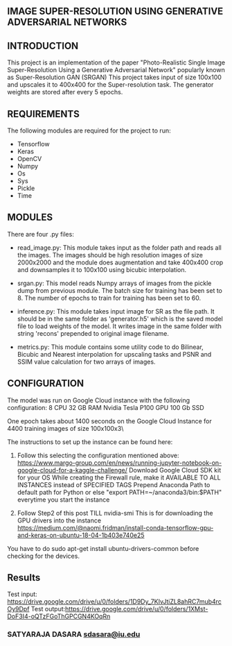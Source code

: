 ## IMAGE SUPER-RESOLUTION USING GENERATIVE ADVERSARIAL NETWORKS

## INTRODUCTION

This project is an implementation of the paper "Photo-Realistic Single Image Super-Resolution Using a Generative Adversarial Network" popularly known as Super-Resolution GAN (SRGAN) 
This project takes input of size 100x100 and upscales it to 400x400 for the Super-resolution task. 
The generator weights are stored after every 5 epochs. 

## REQUIREMENTS

The following modules are required for the project to run: 
* Tensorflow 
* Keras 
* OpenCV
* Numpy 
* Os 
* Sys
* Pickle 
* Time 

## MODULES

There are four .py files: 

* read_image.py: 
This module takes input as the folder path and reads all the images. 
The images should be high resolution images of size 2000x2000 and the module does augmentation and take 400x400 crop and downsamples it to 100x100 using bicubic interpolation.

* srgan.py:
This model reads Numpy arrays of images from the pickle dump from previous module.
The batch size for training has been set to 8.
The number of epochs to train for training has been set to 60.

* inference.py:
This module takes input image for SR as the file path. 
It should be in the same folder as 'generator.h5' which is the saved model file to load weights of the model.
It writes image in the same folder with string 'recons' prepended to original image filename.

* metrics.py:
This module contains some utility code to do Bilinear, Bicubic and Nearest interpolation for upscaling tasks and PSNR and SSIM value calculation for two arrays of images.

## CONFIGURATION 
The model was run on Google Cloud instance with the following configuration:
8 CPU
32 GB RAM
Nvidia Tesla P100 GPU
100 Gb SSD

One epoch takes about 1400 seconds on the Google Cloud Instance for 4400 training images of size 100x100x3\

The instructions to set up the instance can be found here:

1. Follow this selecting the configuration mentioned above:
https://www.margo-group.com/en/news/running-jupyter-notebook-on-google-cloud-for-a-kaggle-challenge/ 
Download Google Cloud SDK kit for your OS
While creating the Firewall rule, make it AVAILABLE TO ALL INSTANCES instead of SPECIFIED TAGS
Prepend Anaconda Path to default path for Python or else "export PATH=~/anaconda3/bin:$PATH" everytime you start the instance

2. Follow Step2 of this post TILL nvidia-smi
This is for downloading the GPU drivers into the instance
https://medium.com/@naomi.fridman/install-conda-tensorflow-gpu-and-keras-on-ubuntu-18-04-1b403e740e25

You have to do sudo apt-get install ubuntu-drivers-common before checking for the devices.

## Results

Test input: https://drive.google.com/drive/u/0/folders/1D9Dy_7KIvJtiZL8ahRC7mub4rcOy9Dpf
Test output:https://drive.google.com/drive/u/0/folders/1XMst-DoF3I4-oQTzFGoThGPCGN4KOqRn

### SATYARAJA DASARA          sdasara@iu.edu
